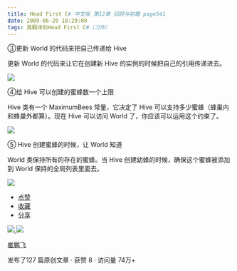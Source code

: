 ```yaml
---
title: Head First C# 中文版 第12章 回顾与前瞻 page541
date: 2009-06-20 18:29:00
tags: 我翻译的Head First C#（习作）
---
```

③更新  World  的代码来把自己传递给  Hive

  

更新  World  的代码来让它在创建新  Hive  的实例的时候把自己的引用传递进去。

  

![](https://p-blog.csdn.net/images/p_blog_csdn_net/cuipengfei1/EntryImages/20090620/2009-06-20_18-19-15.jpg)

④给  Hive  可以创建的蜜蜂数一个上限

  

Hive  类有一个  MaximumBees  常量，它决定了  Hive  可以支持多少蜜蜂（蜂巢内和蜂巢外都算）。现在  Hive  可以访问
World  了，你应该可以运用这个约束了。

  

![](https://p-blog.csdn.net/images/p_blog_csdn_net/cuipengfei1/EntryImages/20090620/2009-06-20_18-21-04.jpg)

⑤  Hive  创建蜜蜂的时候，让  World  知道

  

World  类保持所有的存在的蜜蜂。当  Hive  创建幼蜂的时候，确保这个蜜蜂被添加到  World  保持的全局列表里面去。

  

![](https://p-blog.csdn.net/images/p_blog_csdn_net/cuipengfei1/EntryImages/20090620/2009-06-20_18-26-11.jpg)

  * [ 点赞  ](javascript:;)
  * [ 收藏  ](javascript:;)
  * [ 分享 ](javascript:;)

[ ![](https://profile.csdnimg.cn/5/2/5/3_cuipengfei1)
![](https://g.csdnimg.cn/static/user-reg-year/1x/11.png)
](https://blog.csdn.net/cuipengfei1)

[ 崔鹏飞 ](https://blog.csdn.net/cuipengfei1)

发布了127 篇原创文章  ·  获赞 8  ·  访问量 74万+

